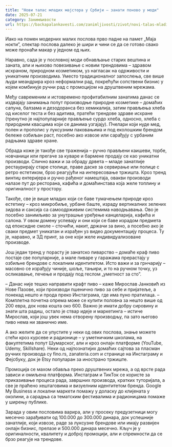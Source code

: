 ```yaml
---
title: "Нови талас младих мајстора у Србији – занати поново у моди"
date: 2025-07-21
category: Занимљивости
url: https://backapalankavesti.com/zanimljivosti/zivot/novi-talas-mladih-majstora-u-srbiji-zanati-ponovo-u-modi/
---
```


Иако на помен модерних малих послова прво падне на памет „Маја нокти”, спектар послова далеко је шири и чини се да се готово свако може пронаћи макар у једном од њих.

Наравно, сада је у пословној моди обнављање старих вештина и заната, али и њихово повезивање с новим трендовима – здравом исхраном, природном козметиком, уз нагласак на одрживости и уникатним производима. Уместо традиционалног запослења, све више људи меандрира кроз неформални рад, покрећући сопствени бизнис у којем комбинује ручни рад с промоцијом на друштвеним мрежама.

Међу савременим и истовремено профитабилним занатима данас се издвајају занимања попут производње природне козметике – домаћих сапуна, балзама и дезодоранса без хемикалија, затим прављења хлеба од киселог теста и без адитива, пратећи трендове здраве исхране (тренутно је најпопуларније прављење сурдо хлеба, односно, хлеба с природним квасцима који се данима узгајају). Пчелари који нуде мед, полен и прополис у луксузним паковањима и под еколошким брендом бележе озбиљан раст, посебно ако извозе или сарађују с урбаним радњама здраве хране.

Обрада коже је такође све траженија – ручно прављени каишеви, торбе, новчаници или прегаче за куваре и бармене продају се као уникатни производи. Слично важи и за обраду дрвета – младе занатлије рестаурирају старе столице, праве даске за сервирање или полице с ретро естетиком, брзо реагујући на интересовање тржишта. Кроз тренд винтиџ ентеријера и ручно рађеног намештаја, овакви производи налазе пут до ресторана, кафића и домаћинстава која желе топлину и оригиналност у простору.

Такође, све је више младих који се баве тумачењем природе кроз естетику – кроз микробиље, урбане баште, израду вертикалних зелених зидова и саксија са самоодрживим системима наводњавања. Ово је посебно занимљиво за унутрашње уређење канцеларија, кафића и салона. У овом домену успевају и они који се баве израдом предмета од епоксидне смоле – сточићи, накит, држачи за вино, а посебно ако је сваки предмет уникатан и израђен уз видео документацију процеса. Ту је, наравно, и 3Д принт, за оне који желе индивидуализоване производе.

Још један тренд у порасту је занатско пиварство – домаће краф пиво постаје све популарније, а мале пиваре у гаражама прерастају у озбиљне брендове с локалним идентитетом. Исто важи и за грнчарију –масовно се израђују чиније, шоље, тањири, и то на ручном точку, уз осликавање, печење и продају под геслом „уметност за сто”.

– Данас није тешко направити крафт пиво – каже Мирослав Јанковић из Нове Пазове, који производи пшенично пиво за себе и пријатеље, а понекад нешто и прода преко Инстаграма, где има пуно пратилаца. – Комплетна почетна опрема може се купити половна за нешто више од 200 евра, док нова кошта око 600. Важно је имати добру сировину и знати шта радиш, остало је ствар идеје и маркетинга – истиче Мирослав, који још увек нема отворену производњу, па зато његово пиво нема ни званично име.

А ако желите да се упустите у неки од ових послова, знање можете стећи кроз курсеве и радионице – у уметничким школама, на факултетима попут Шумарског, али и кроз онлајн платформе (YouTube, Udemy, Skillshare). Неки од најпознатијих домаћих сајтова за пласман ручних производа су fino.rs, zanateria.com и странице на Инстаграму и Фејсбуку, док је Etsy популаран за инострано тржиште.

Промоција се махом обавља преко друштвених мрежа, а од врсте рада зависи и омиљена платформа. Инстаграм и ТикТок се користе за приказивање процеса рада, завршних производа, кратких туторијала, а све је праћено хештаговима и визуелним идентитетом бренда. Google My Business и локални маркети помажу у доласку до клијената у околини, а сарадња са тематским фестивалима и радионицама помаже у ширењу публике.

Зарада у овим пословима варира, али у просеку предузетници могу месечно зарађивати од 100.000 до 300.000 динара, док успешније занатлије, који извозе, раде за луксузне брендове или имају развијен онлајн бизнис, прелазе и 500.000 динара месечно. Кључ је у оригиналности, квалитету и доброј промоцији, али и спремности да се брзо реагује на трендове.
